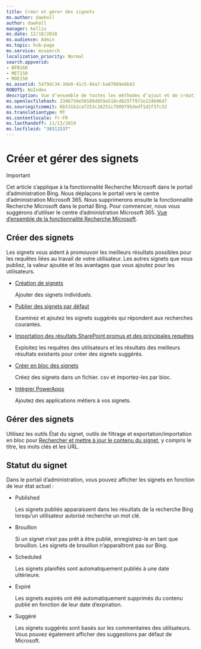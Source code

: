 ```yaml
---
title: Créer et gérer des signets
ms.author: dawholl
author: dawholl
manager: kellis
ms.date: 12/18/2018
ms.audience: Admin
ms.topic: hub-page
ms.service: mssearch
localization_priority: Normal
search.appverid:
- BFB160
- MET150
- MOE150
ms.assetid: 5479dc34-3de0-41c5-94a7-ba87069e6b43
ROBOTS: NoIndex
description: Vue d’ensemble de toutes les méthodes d’ajout et de création de signets pour les résultats de travail Microsoft Search
ms.openlocfilehash: 2396750e50189d859a518cd825f7972e224606d7
ms.sourcegitcommit: 6b531b2ce7253c16251c7089795dedf1d2f3fc33
ms.translationtype: MT
ms.contentlocale: fr-FR
ms.lasthandoff: 11/13/2019
ms.locfileid: "38311537"
---
```

# <a name="create-and-manage-bookmarks"></a>Créer et gérer des signets

> [!IMPORTANT]
> Cet article s’applique à la fonctionnalité Recherche Microsoft dans le portail d’administration Bing. Nous déplaçons le portail vers le centre d’administration Microsoft 365. Nous supprimerons ensuite la fonctionnalité Recherche Microsoft dans le portail Bing. Pour commencer, nous vous suggérons d’utiliser le centre d’administration Microsoft 365. [Vue d’ensemble de la fonctionnalité Recherche Microsoft](overview-microsoft-search.md).
    
## <a name="create-bookmarks"></a>Créer des signets

Les signets vous aident à promouvoir les meilleurs résultats possibles pour les requêtes liées au travail de votre utilisateur. Les autres signets que vous publiez, la valeur ajoutée et les avantages que vous ajoutez pour les utilisateurs.
  
- [Création de signets](create-bookmarks.md)
    
    Ajouter des signets individuels.
    
- [Publier des signets par défaut](publish-default-bookmarks.md)
    
    Examinez et ajoutez les signets suggérés qui répondent aux recherches courantes.
    
- [Importation des résultats SharePoint promus et des principales requêtes](import-sharepoint-promoted-results-and-top-queries.md)
    
    Exploitez les requêtes des utilisateurs et les résultats des meilleurs résultats existants pour créer des signets suggérés.
    
- [Créer en bloc des signets](bulk-create-bookmarks.md)
    
    Créez des signets dans un fichier. csv et importez-les par bloc.
    
- [Intégrer PowerApps](integrate-powerapps.md)
    
    Ajoutez des applications métiers à vos signets.
    
## <a name="manage-bookmarks"></a>Gérer des signets

Utilisez les outils État du signet, outils de filtrage et exportation/importation en bloc pour [Rechercher et mettre à jour le contenu du signet](manage-bookmarks.md), y compris le titre, les mots clés et les URL.
  
## <a name="bookmark-status"></a>Statut du signet

Dans le portail d’administration, vous pouvez afficher les signets en fonction de leur état actuel :
  
- Published
    
    Les signets publiés apparaissent dans les résultats de la recherche Bing lorsqu’un utilisateur autorisé recherche un mot clé.
    
- Brouillon
    
    Si un signet n’est pas prêt à être publié, enregistrez-le en tant que brouillon. Les signets de brouillon n’apparaîtront pas sur Bing.
    
- Scheduled
    
    Les signets planifiés sont automatiquement publiés à une date ultérieure.
    
- Expiré
    
    Les signets expirés ont été automatiquement supprimés du contenu publié en fonction de leur date d’expiration.
    
- Suggéré
    
    Les signets suggérés sont basés sur les commentaires des utilisateurs. Vous pouvez également afficher des suggestions par défaut de Microsoft.

  

